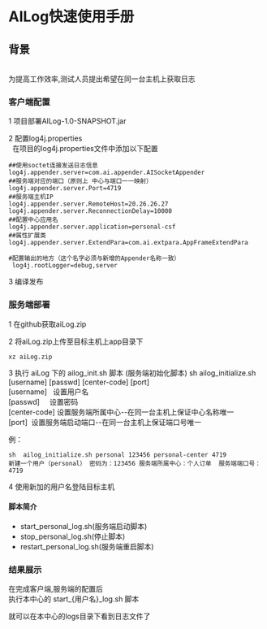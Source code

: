 # AILog快速使用手册

## 背景
<br>
为提高工作效率,测试人员提出希望在同一台主机上获取日志

### 客户端配置
 1 项目部署AILog-1.0-SNAPSHOT.jar<br>
 
 2 配置log4j.properties<br>
   在项目的log4j.properties文件中添加以下配置
 ```
 ##使用soctet连接发送日志信息
log4j.appender.server=com.ai.appender.AISocketAppender
##服务端对应的端口（原则上 中心与端口一一映射）
log4j.appender.server.Port=4719
##服务端主机IP
log4j.appender.server.RemoteHost=20.26.26.27
log4j.appender.server.ReconnectionDelay=10000
##配置中心应用名
log4j.appender.server.application=personal-csf
##属性扩展类
log4j.appender.server.ExtendPara=com.ai.extpara.AppFrameExtendPara
```
```
#配置输出的地方（这个名字必须与新增的Appender名称一致）
 log4j.rootLogger=debug,server
```
3 编译发布

### 服务端部署
 1 在github获取aiLog.zip
 
 2 将aiLog.zip上传至目标主机上app目录下
 ```
 xz aiLog.zip
 ```
 
 3 执行 aiLog 下的 ailog_init.sh 脚本 (服务端初始化脚本)
 sh  ailog_initialize.sh [username] [passwd] [center-code] [port] <br>
 [username]   设置用户名 <br>
 [passwd]     设置密码 <br>
 [center-code] 设置服务端所属中心--在同一台主机上保证中心名称唯一<br>
 [port]  设置服务端启动端口--在同一台主机上保证端口号唯一<br>
 
 例：
 ```
 sh  ailog_initialize.sh personal 123456 personal-center 4719
 新建一个用户（personal） 密码为：123456 服务端所属中心：个人订单  服务端端口号：4719
 ```
 
 4 使用新加的用户名登陆目标主机
 

 
 
  #### 脚本简介<br>
-  start_personal_log.sh(服务端启动脚本)
-  stop_personal_log.sh(停止脚本)
-  restart_personal_log.sh(服务端重启脚本)
 
### 结果展示
 
在完成客户端,服务端的配置后<br>
执行本中心的 start_{用户名}_log.sh 脚本 <br>

就可以在本中心的logs目录下看到日志文件了














 






